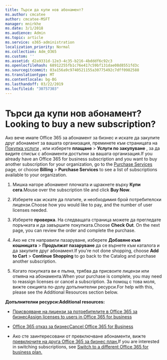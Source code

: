 ```yaml
---
title: Търси да купи нов абонамент?
ms.author: cmcatee
author: cmcatee-MSFT
manager: mnirkhe
ms.date: 3/1/2018
ms.audience: Admin
ms.topic: article
ms.service: o365-administration
localization_priority: Normal
ms.collection: Adm_O365
ms.custom: ''
ms.assetid: d2a9331d-12e3-4c35-b216-4bdddf6c92c3
ms.openlocfilehash: 68912255fb1c76e417c59bf131dae08d8551fd3c
ms.sourcegitcommit: 03a156a9c9740521155a30775492c7dff0982588
ms.translationtype: MT
ms.contentlocale: bg-BG
ms.lasthandoff: 03/22/2019
ms.locfileid: "30757303"
---
```

# <a name="looking-to-buy-a-new-subscription"></a><span data-ttu-id="91692-102">Търси да купи нов абонамент?</span><span class="sxs-lookup"><span data-stu-id="91692-102">Looking to buy a new subscription?</span></span>

<span data-ttu-id="91692-103">Ако вече имате Office 365 за абонамент за бизнес и искате да закупите друг абонамент за вашата организация, преминете към страницата на [Покупка услуги](https://go.microsoft.com/fwlink/p/?linkid=868433) , или изберете **плащане** \> **Услуги по закупуване** , за да видите списък с абонаменти достъпни за вашата организация.</span><span class="sxs-lookup"><span data-stu-id="91692-103">If you already have an Office 365 for business subscription and you want to buy another subscription for your organization, go to the [Purchase Services](https://go.microsoft.com/fwlink/p/?linkid=868433) page, or choose **Billing** \> **Purchase Services** to see a list of subscriptions available to your organization.</span></span> 
  
1. <span data-ttu-id="91692-104">Мишка нагоре абонамент плочката и щракнете върху **Купи сега**.</span><span class="sxs-lookup"><span data-stu-id="91692-104">Mouse over the subscription tile and click **Buy Now**.</span></span>
    
2. <span data-ttu-id="91692-105">Изберете как искате да платите, и необходимия брой потребителски лицензи.</span><span class="sxs-lookup"><span data-stu-id="91692-105">Choose how you would like to pay, and the number of user licenses needed.</span></span>
    
3. <span data-ttu-id="91692-106">Изберете **проверка**. На следващата страница можете да прегледате поръчката и да завършите покупката.</span><span class="sxs-lookup"><span data-stu-id="91692-106">Choose **Check Out**. On the next page, you can review the order and complete the purchase.</span></span>
    
4. <span data-ttu-id="91692-107">Ако не сте направили пазаруване, изберете **Добавяне към кошницата** \> **Продължат пазаруване** да се върнете към каталога и да закупите друг абонамент.</span><span class="sxs-lookup"><span data-stu-id="91692-107">If you're not done shopping, choose **Add to Cart** \> **Continue Shopping** to go back to the Catalog and purchase another subscription.</span></span> 
    
5. <span data-ttu-id="91692-108">Когато покупката ви е пълна, трябва да присвоите лицензи или отмяна на абонамента.</span><span class="sxs-lookup"><span data-stu-id="91692-108">When your purchase is complete, you may need to reassign licenses or cancel a subscription.</span></span> <span data-ttu-id="91692-109">За помощ с това моля, вижте секцията по-долу допълнителни ресурси.</span><span class="sxs-lookup"><span data-stu-id="91692-109">For help with this, please see the Additional Resources section below.</span></span>
    
 <span data-ttu-id="91692-110">**Допълнителни ресурси:**</span><span class="sxs-lookup"><span data-stu-id="91692-110">**Additional resources:**</span></span>
  
- [<span data-ttu-id="91692-111">Присвояване на лицензи за потребителите в Office 365 за бизнес</span><span class="sxs-lookup"><span data-stu-id="91692-111">Assign licenses to users in Office 365 for business</span></span>](https://support.office.com/article/997596b5-4173-4627-b915-36abac6786dc)
    
- [<span data-ttu-id="91692-112">Office 365 отказ за бизнес</span><span class="sxs-lookup"><span data-stu-id="91692-112">Cancel Office 365 for Business</span></span>](https://support.office.com/article/b1bc0bef-4608-4601-813a-cdd9f746709a)
    
- <span data-ttu-id="91692-113">Ако сте заинтересовани от превключване абонаменти, вижте [превключите на друга Office 365 за бизнес план.](https://support.office.com/article/73318661-8f33-478b-bcc7-fb8d69dbb22a)</span><span class="sxs-lookup"><span data-stu-id="91692-113">If you are interested in switching subscriptions, see [Switch to a different Office 365 for business plan.](https://support.office.com/article/73318661-8f33-478b-bcc7-fb8d69dbb22a)</span></span>
    

